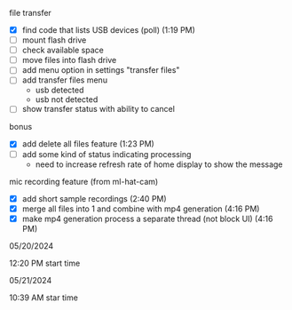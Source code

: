 file transfer
- [x] find code that lists USB devices (poll) (1:19 PM)
- [ ] mount flash drive
- [ ] check available space
- [ ] move files into flash drive
- [ ] add menu option in settings "transfer files"
- [ ] add transfer files menu
  - usb detected
  - usb not detected
- [ ] show transfer status with ability to cancel

bonus
- [x] add delete all files feature (1:23 PM)
- [ ] add some kind of status indicating processing
  - need to increase refresh rate of home display to show the message

mic recording feature (from ml-hat-cam)
- [x] add short sample recordings (2:40 PM)
- [x] merge all files into 1 and combine with mp4 generation (4:16 PM)
- [x] make mp4 generation process a separate thread (not block UI) (4:16 PM)

05/20/2024

12:20 PM start time

05/21/2024

10:39 AM star time
